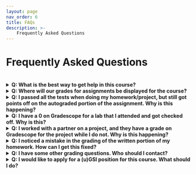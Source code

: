 ```yaml
---
layout: page
nav_order: 6
title: FAQs
description: >-
    Frequently Asked Questions
---
```


# **Frequently Asked Questions**

<br>

<details>
  <summary><strong>Q: What is the best way to get help in this course?</strong></summary>
  <p>A: Your best avenues are to go to office hours held by the course staff, or to ask questions on Ed. Course staff will be monitoring Ed frequently and will try to answer your question quickly and thoroughly.</p>
</details>

<details>
  <summary><strong>Q: Where will our grades for assignments be displayed for the course?</strong></summary>
  <p>A: Grades will be displayed on Gradescope for the written and autograded portions for all assignments (homeworks, labs, projects, and exams). For homeworks and projects, your total grade is the sum of the autograded portion and the written portion.</p>
</details>

<details>
  <summary><strong>Q: I passed all the tests when doing my homework/project, but still got points off on the autograded portion of the assignment. Why is this happening?</strong></summary>
  <p>A: The homeworks and projects have hidden tests that are not visible to students while they do the assignment. In order to pass these hidden tests, you must test your code yourself and make sure your answer is correct. Our tests are not always comprehensive.</p>
</details>

<details>
  <summary><strong>Q: I have a 0 on Gradescope for a lab that I attended and got checked off. Why is this?</strong></summary>
  <p>A: Your attendance may have been marked incorrectly. Please contact your lab TA.</p>
</details>

<details>
  <summary><strong>Q: I worked with a partner on a project, and they have a grade on Gradescope for the project while I do not. Why is this happening?</strong></summary>
  <p>A: You were likely not added to the Gradescope submission. Have your partner add you to both the written work and autograder submission immediately and contact your lab TA.</p>
</details>

<details>
  <summary><strong>Q: I noticed a mistake in the grading of the written portion of my homework. How can I get this fixed?</strong></summary>
  <p>A: To get this fixed, you must submit a regrade request via Gradescope before the regrade deadline. This is known as the regrade request window. We unfortunately will not accept any regrades after the window has closed. All regrade deadline dates are posted on the same Ed post that releases the assignment grades and solutions.</p>
</details>

<details>
  <summary><strong>Q: I have some other grading questions. Who should I contact?</strong></summary>
  <p>A: Please contact your lab GSI.</p>
</details>

<details>
  <summary><strong>Q: I would like to apply for a (u)GSI position for this course. What should I do?</strong></summary>
  <p>A: All applications for Academic Student Employee positions are managed centrally; you can find all the details <a href="https://cdss.berkeley.edu/dsus/student-opportunities/joining-data-course-staff" target="_blank">here</a>. Please do not email the instructors individually with your resume/etc, as they are not in a position to hire you.</p>
</details>